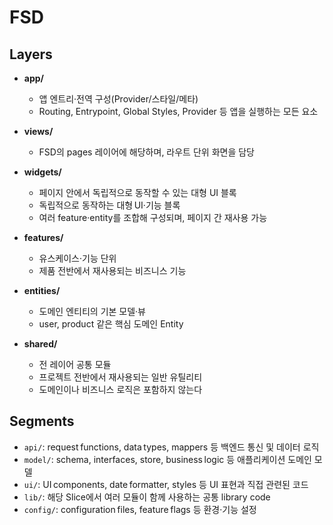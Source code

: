# FSD

## Layers

- **app/**

  - 앱 엔트리·전역 구성(Provider/스타일/메타)
  - Routing, Entrypoint, Global Styles, Provider 등 앱을 실행하는 모든 요소

- **views/**

  - FSD의 pages 레이어에 해당하며, 라우트 단위 화면을 담당

- **widgets/**

  - 페이지 안에서 독립적으로 동작할 수 있는 대형 UI 블록
  - 독립적으로 동작하는 대형 UI·기능 블록
  - 여러 feature·entity를 조합해 구성되며, 페이지 간 재사용 가능

- **features/**

  - 유스케이스·기능 단위
  - 제품 전반에서 재사용되는 비즈니스 기능

- **entities/**

  - 도메인 엔티티의 기본 모델·뷰
  - user, product 같은 핵심 도메인 Entity

- **shared/**
  - 전 레이어 공통 모듈
  - 프로젝트 전반에서 재사용되는 일반 유틸리티
  - 도메인이나 비즈니스 로직은 포함하지 않는다

## Segments

- `api/`: request functions, data types, mappers 등 백엔드 통신 및 데이터 로직
- `model/`: schema, interfaces, store, business logic 등 애플리케이션 도메인 모델
- `ui/`: UI components, date formatter, styles 등 UI 표현과 직접 관련된 코드
- `lib/`: 해당 Slice에서 여러 모듈이 함께 사용하는 공통 library code
- `config/`: configuration files, feature flags 등 환경·기능 설정
